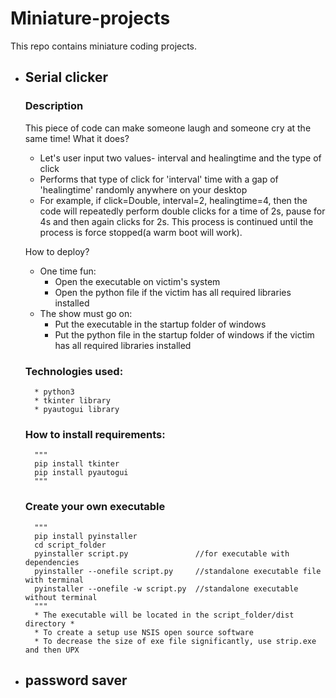 # Miniature-projects
This repo contains miniature coding projects.

* ## Serial clicker
    ### Description
    This piece of code can make someone laugh and someone cry at the same time!
    What it does?
    * Let's user input two values- interval and healingtime and the type of click
    * Performs that type of click for 'interval' time with a gap of 'healingtime' randomly anywhere on your desktop
    * For example, if click=Double, interval=2, healingtime=4, then the code will repeatedly perform double clicks for a time of 2s, pause for 4s and then again clicks for 2s. This process is continued until the process is force stopped(a warm boot will work).
    
    How to deploy?
    * One time fun:
        * Open the executable on victim's system
        * Open the python file if the victim has all required libraries installed
    * The show must go on:
        * Put the executable in the startup folder of windows
        * Put the python file in the startup folder of windows if the victim has all required libraries installed
    
    ### Technologies used:
        * python3
        * tkinter library
        * pyautogui library

    ### How to install requirements:
        """
        pip install tkinter
        pip install pyautogui
        """
    ### Create your own executable
        """
        pip install pyinstaller
        cd script_folder
        pyinstaller script.py               //for executable with dependencies
        pyinstaller --onefile script.py     //standalone executable file with terminal
        pyinstaller --onefile -w script.py  //standalone executable without terminal
        """
        * The executable will be located in the script_folder/dist directory *
        * To create a setup use NSIS open source software
        * To decrease the size of exe file significantly, use strip.exe and then UPX
* ## password saver